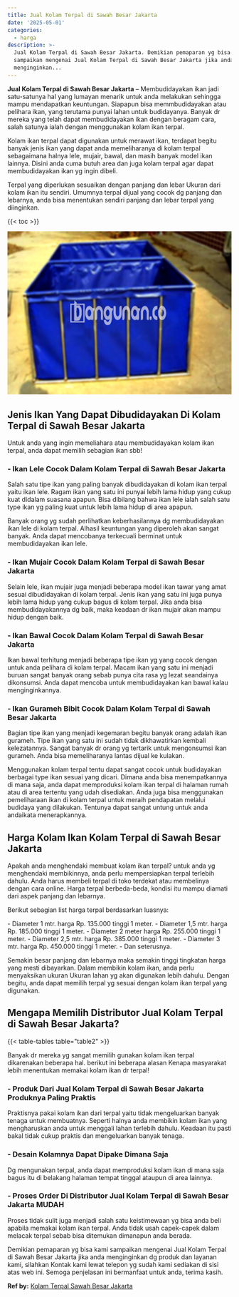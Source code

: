 ```yaml
---
title: Jual Kolam Terpal di Sawah Besar Jakarta
date: '2025-05-01'
categories:
  - harga
description: >-
  Jual Kolam Terpal di Sawah Besar Jakarta. Demikian pemaparan yg bisa kami
  sampaikan mengenai Jual Kolam Terpal di Sawah Besar Jakarta jika anda
  menginginkan...
---
```


**Jual Kolam Terpal di Sawah Besar Jakarta** – Membudidayakan ikan jadi satu-satunya hal yang lumayan menarik untuk anda melakukan sehingga mampu mendapatkan keuntungan. Siapapun bisa memmbudidayakan atau pelihara ikan, yang terutama punyai lahan untuk budidayanya. Banyak dr mereka yang telah dapat membudidayakan ikan dengan beragam cara, salah satunya ialah dengan menggunakan kolam ikan terpal.

Kolam ikan terpal dapat digunakan untuk merawat ikan, terdapat begitu banyak jenis ikan yang dapat anda memeliharanya di kolam terpal sebagaimana halnya lele, mujair, bawal, dan masih banyak model ikan lainnya. Disini anda cuma butuh area dan juga kolam terpal agar dapat membudidayakan ikan yg ingin dibeli.

Terpal yang diperlukan sesuaikan dengan panjang dan lebar Ukuran dari kolam ikan itu sendiri. Umumnya terpal dijual yang cocok dg panjang dan lebarnya, anda bisa menentukan sendiri panjang dan lebar terpal yang diinginkan.

{{< toc >}}

![Jual Kolam Terpal di Sawah Besar Jakarta](/images/jual-kolam-terpal-13.png)

## Jenis Ikan Yang Dapat Dibudidayakan Di Kolam Terpal di Sawah Besar Jakarta

Untuk anda yang ingin memeliahara atau membudidayakan kolam ikan terpal, anda dapat memilih sebagian ikan sbb!

### \- Ikan Lele Cocok Dalam Kolam Terpal di Sawah Besar Jakarta

Salah satu tipe ikan yang paling banyak dibudidayakan di kolam ikan terpal yaitu ikan lele. Ragam ikan yang satu ini punyai lebih lama hidup yang cukup kuat didalam suasana apapun. Bisa dibilang bahwa ikan lele ialah salah satu type ikan yg paling kuat untuk lebih lama hidup di area apapun.

Banyak orang yg sudah perlihatkan keberhasilannya dg membudidayakan ikan lele di kolam terpal. Alhasil keuntungan yang diperoleh akan sangat banyak. Anda dapat mencobanya terkecuali berminat untuk membudidayakan ikan lele.

### \- Ikan Mujair Cocok Dalam Kolam Terpal di Sawah Besar Jakarta

Selain lele, ikan mujair juga menjadi beberapa model ikan tawar yang amat sesuai dibudidayakan di kolam terpal. Jenis ikan yang satu ini juga punya lebih lama hidup yang cukup bagus di kolam terpal. Jika anda bisa membudidayakannya dg baik, maka keadaan dr ikan mujair akan mampu hidup dengan baik.

### \- Ikan Bawal Cocok Dalam Kolam Terpal di Sawah Besar Jakarta

Ikan bawal terhitung menjadi beberapa tipe ikan yg yang cocok dengan untuk anda pelihara di kolam terpal. Macam ikan yang satu ini menjadi buruan sangat banyak orang sebab punya cita rasa yg lezat seandainya dikonsumsi. Anda dapat mencoba untuk membudidayakan kan bawal kalau menginginkannya.

### \- Ikan Gurameh Bibit Cocok Dalam Kolam Terpal di Sawah Besar Jakarta

Bagian tipe ikan yang menjadi kegemaran begitu banyak orang adalah ikan gurameh. Tipe ikan yang satu ini sudah tidak dikhawatirkan kembali kelezatannya. Sangat banyak dr orang yg tertarik untuk mengonsumsi ikan gurameh. Anda bisa memeliharanya lantas dijual ke kulakan.

Menggunakan kolam terpal tentu dapat sangat cocok untuk budidayakan berbagai type ikan sesuai yang dicari. Dimana anda bisa menempatkannya di mana saja, anda dapat memproduksi kolam ikan terpal di halaman rumah atau di area tertentu yang udah disediakan. Anda juga bisa menggunakan pemeliharaan ikan di kolam terpal untuk meraih pendapatan melalui budidaya yang dilakukan. Tentunya dapat sangat untung untuk anda andaikata menerapkannya.

## Harga Kolam Ikan Kolam Terpal di Sawah Besar Jakarta

Apakah anda menghendaki membuat kolam ikan terpal? untuk anda yg menghendaki membikinnya, anda perlu mempersiapkan terpal terlebih dahulu. Anda harus membeli terpal di toko terdekat atau membelinya dengan cara online. Harga terpal berbeda-beda, kondisi itu mampu diamati dari aspek panjang dan lebarnya.

Berikut sebagian list harga terpal berdasarkan luasnya:

\- Diameter 1 mtr. harga Rp. 135.000 tinggi 1 meter. - Diameter 1,5 mtr. harga Rp. 185.000 tinggi 1 meter. - Diameter 2 meter harga Rp. 255.000 tinggi 1 meter. - Diameter 2,5 mtr. harga Rp. 385.000 tinggi 1 meter. - Diameter 3 mtr. harga Rp. 450.000 tinggi 1 meter. - Dan seterusnya.

Semakin besar panjang dan lebarnya maka semakin tinggi tingkatan harga yang mesti dibayarkan. Dalam membikin kolam ikan, anda perlu menyaksikan ukuran Ukuran lahan yg akan digunakan lebih dahulu. Dengan begitu, anda dapat memilih terpal yg sesuai dengan kolam ikan terpal yang digunakan.

## Mengapa Memilih Distributor Jual Kolam Terpal di Sawah Besar Jakarta?

{{< table-tables table="table2" >}}

Banyak dr mereka yg sangat memilih gunakan kolam ikan terpal dikarenakan beberapa hal. berikut ini beberapa alasan Kenapa masyarakat lebih menentukan memakai kolam ikan dr terpal!

### \- Produk Dari Jual Kolam Terpal di Sawah Besar Jakarta Produknya Paling Praktis

Praktisnya pakai kolam ikan dari terpal yaitu tidak mengeluarkan banyak tenaga untuk membuatnya. Seperti halnya anda membikin kolam ikan yang mengharuskan anda untuk menggali lahan terlebih dahulu. Keadaan itu pasti bakal tidak cukup praktis dan mengeluarkan banyak tenaga.

### \- Desain Kolamnya Dapat Dipake Dimana Saja

Dg mengunakan terpal, anda dapat memproduksi kolam ikan di mana saja bagus itu di belakang halaman tempat tinggal ataupun di area lainnya.

### \- Proses Order Di Distributor Jual Kolam Terpal di Sawah Besar Jakarta MUDAH

Proses tidak sulit juga menjadi salah satu keistimewaan yg bisa anda beli apabila memakai kolam ikan terpal. Anda tidak usah capek-capek dalam melacak terpal sebab bisa ditemukan dimanapun anda berada.

Demikian pemaparan yg bisa kami sampaikan mengenai Jual Kolam Terpal di Sawah Besar Jakarta jika anda menginginkan dg produk dan layanan kami, silahkan Kontak kami lewat telepon yg sudah kami sediakan di sisi atas web ini. Semoga penjelasan ini bermanfaat untuk anda, terima kasih.

**Ref by:** [Kolam Terpal Sawah Besar Jakarta](https://id.wikipedia.org/wiki/Kolam)
